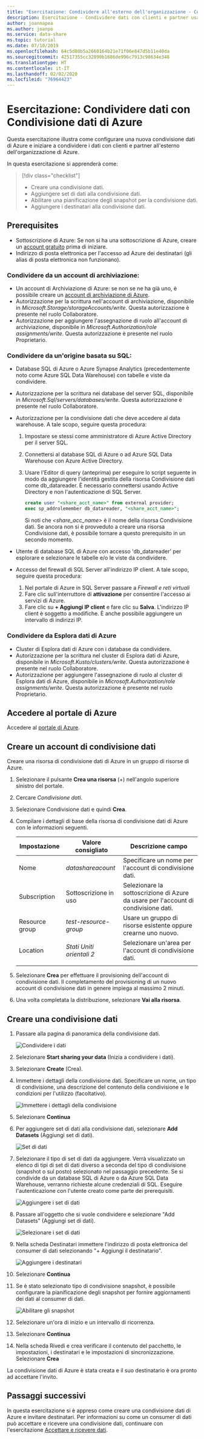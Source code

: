 ```yaml
---
title: "Esercitazione: Condividere all'esterno dell'organizzazione - Condivisione dati di Azure"
description: Esercitazione - Condividere dati con clienti e partner usando Condivisione dati di Azure
author: joannapea
ms.author: joanpo
ms.service: data-share
ms.topic: tutorial
ms.date: 07/10/2019
ms.openlocfilehash: 64c5d80b5a2660164b21e71f06e847d5b11e40da
ms.sourcegitcommit: 42517355cc32890b1686de996c7913c98634e348
ms.translationtype: HT
ms.contentlocale: it-IT
ms.lasthandoff: 02/02/2020
ms.locfileid: "76964423"
---
```

# <a name="tutorial-share-data-using-azure-data-share"></a>Esercitazione: Condividere dati con Condivisione dati di Azure  

Questa esercitazione illustra come configurare una nuova condivisione dati di Azure e iniziare a condividere i dati con clienti e partner all'esterno dell'organizzazione di Azure. 

In questa esercitazione si apprenderà come:

> [!div class="checklist"]
> * Creare una condivisione dati.
> * Aggiungere set di dati alla condivisione dati.
> * Abilitare una pianificazione degli snapshot per la condivisione dati. 
> * Aggiungere i destinatari alla condivisione dati. 

## <a name="prerequisites"></a>Prerequisites

* Sottoscrizione di Azure: Se non si ha una sottoscrizione di Azure, creare un [account gratuito](https://azure.microsoft.com/free/) prima di iniziare.
* Indirizzo di posta elettronica per l'accesso ad Azure dei destinatari (gli alias di posta elettronica non funzionano).

### <a name="share-from-a-storage-account"></a>Condividere da un account di archiviazione:

* Un account di Archiviazione di Azure: se non se ne ha già uno, è possibile creare un [account di archiviazione di Azure](https://docs.microsoft.com/azure/storage/common/storage-quickstart-create-account).
* Autorizzazione per la scrittura nell'account di archiviazione, disponibile in *Microsoft.Storage/storageAccounts/write*. Questa autorizzazione è presente nel ruolo Collaboratore.
* Autorizzazione per aggiungere l'assegnazione di ruolo all'account di archiviazione, disponibile in *Microsoft.Authorization/role assignments/write*. Questa autorizzazione è presente nel ruolo Proprietario. 


### <a name="share-from-a-sql-based-source"></a>Condividere da un'origine basata su SQL:

* Database SQL di Azure o Azure Synapse Analytics (precedentemente noto come Azure SQL Data Warehouse) con tabelle e viste da condividere.
* Autorizzazione per la scrittura nei database del server SQL, disponibile in *Microsoft.Sql/servers/databases/write*. Questa autorizzazione è presente nel ruolo Collaboratore.
* Autorizzazione per la condivisione dati che deve accedere al data warehouse. A tale scopo, seguire questa procedura: 
    1. Impostare se stessi come amministratore di Azure Active Directory per il server SQL.
    1. Connettersi al database SQL di Azure o ad Azure SQL Data Warehouse con Azure Active Directory.
    1. Usare l'Editor di query (anteprima) per eseguire lo script seguente in modo da aggiungere l'identità gestita della risorsa Condivisione dati come db_datareader. È necessario connettersi usando Active Directory e non l'autenticazione di SQL Server. 
    
        ```sql
        create user "<share_acct_name>" from external provider;     
        exec sp_addrolemember db_datareader, "<share_acct_name>"; 
        ```                   
       Si noti che *<share_acc_name>* è il nome della risorsa Condivisione dati. Se ancora non si è provveduto a creare una risorsa Condivisione dati, è possibile tornare a questo prerequisito in un secondo momento.  

* Utente di database SQL di Azure con accesso 'db_datareader' per esplorare e selezionare le tabelle e/o le viste da condividere. 

* Accesso del firewall di SQL Server all'indirizzo IP client. A tale scopo, seguire questa procedura: 
    1. Nel portale di Azure in SQL Server passare a *Firewall e reti virtuali*
    1. Fare clic sull'interruttore di **attivazione** per consentire l'accesso ai servizi di Azure.
    1. Fare clic su **+ Aggiungi IP client** e fare clic su **Salva**. L'indirizzo IP client è soggetto a modifiche. È anche possibile aggiungere un intervallo di indirizzi IP. 

### <a name="share-from-azure-data-explorer"></a>Condividere da Esplora dati di Azure
* Cluster di Esplora dati di Azure con i database da condividere.
* Autorizzazione per la scrittura nel cluster di Esplora dati di Azure, disponibile in *Microsoft.Kusto/clusters/write*. Questa autorizzazione è presente nel ruolo Collaboratore.
* Autorizzazione per aggiungere l'assegnazione di ruolo al cluster di Esplora dati di Azure, disponibile in *Microsoft.Authorization/role assignments/write*. Questa autorizzazione è presente nel ruolo Proprietario.

## <a name="sign-in-to-the-azure-portal"></a>Accedere al portale di Azure

Accedere al [portale di Azure](https://portal.azure.com/).

## <a name="create-a-data-share-account"></a>Creare un account di condivisione dati

Creare una risorsa di condivisione dati di Azure in un gruppo di risorse di Azure.

1. Selezionare il pulsante **Crea una risorsa** (+) nell'angolo superiore sinistro del portale.

1. Cercare *Condivisione dati*.

1. Selezionare Condivisione dati e quindi **Crea**.

1. Compilare i dettagli di base della risorsa di condivisione dati di Azure con le informazioni seguenti. 

     **Impostazione** | **Valore consigliato** | **Descrizione campo**
    |---|---|---|
    | Nome | *datashareacount* | Specificare un nome per l'account di condivisione dati. |
    | Subscription | Sottoscrizione in uso | Selezionare la sottoscrizione di Azure da usare per l'account di condivisione dati.|
    | Resource group | *test-resource-group* | Usare un gruppo di risorse esistente oppure crearne uno nuovo. |
    | Location | *Stati Uniti orientali 2* | Selezionare un'area per l'account di condivisione dati.
    | | |

1. Selezionare **Crea** per effettuare il provisioning dell'account di condivisione dati. Il completamento del provisioning di un nuovo account di condivisione dati in genere impiega al massimo 2 minuti. 

1. Una volta completata la distribuzione, selezionare **Vai alla risorsa**.

## <a name="create-a-data-share"></a>Creare una condivisione dati

1. Passare alla pagina di panoramica della condivisione dati.

    ![Condividere i dati](./media/share-receive-data.png "Condividere i dati") 

1. Selezionare **Start sharing your data** (Inizia a condividere i dati).

1. Selezionare **Create** (Crea).   

1. Immettere i dettagli della condivisione dati. Specificare un nome, un tipo di condivisione, una descrizione del contenuto della condivisione e le condizioni per l'utilizzo (facoltativo). 

    ![Immettere i dettagli della condivisione](./media/enter-share-details.png "Immettere i dettagli della condivisione") 

1. Selezionare **Continua**

1. Per aggiungere set di dati alla condivisione dati, selezionare **Add Datasets** (Aggiungi set di dati). 

    ![Set di dati](./media/datasets.png "Set di dati")

1. Selezionare il tipo di set di dati da aggiungere. Verrà visualizzato un elenco di tipi di set di dati diverso a seconda del tipo di condivisione (snapshot o sul posto) selezionato nel passaggio precedente. Se si condivide da un database SQL di Azure o da Azure SQL Data Warehouse, verranno richieste alcune credenziali di SQL. Eseguire l'autenticazione con l'utente creato come parte dei prerequisiti.

    ![Aggiungere i set di dati](./media/add-datasets.png "Aggiungere i set di dati")    

1. Passare all'oggetto che si vuole condividere e selezionare "Add Datasets" (Aggiungi set di dati). 

    ![Selezionare i set di dati](./media/select-datasets.png "Selezionare i set di dati")    

1. Nella scheda Destinatari immettere l'indirizzo di posta elettronica del consumer di dati selezionando "+ Aggiungi il destinatario". 

    ![Aggiungere i destinatari](./media/add-recipient.png "Aggiungere destinatari") 

1. Selezionare **Continua**

1. Se è stato selezionato tipo di condivisione snapshot, è possibile configurare la pianificazione degli snapshot per fornire aggiornamenti dei dati al consumer di dati. 

    ![Abilitare gli snapshot](./media/enable-snapshots.png "Abilitare gli snapshot") 

1. Selezionare un'ora di inizio e un intervallo di ricorrenza. 

1. Selezionare **Continua**

1. Nella scheda Rivedi e crea verificare il contenuto del pacchetto, le impostazioni, i destinatari e le impostazioni di sincronizzazione. Selezionare **Crea**

La condivisione dati di Azure è stata creata e il suo destinatario è ora pronto ad accettare l'invito. 

## <a name="next-steps"></a>Passaggi successivi

In questa esercitazione si è appreso come creare una condivisione dati di Azure e invitare destinatari. Per informazioni su come un consumer di dati può accettare e ricevere una condivisione dati, continuare con l'esercitazione [Accettare e ricevere dati](subscribe-to-data-share.md). 
